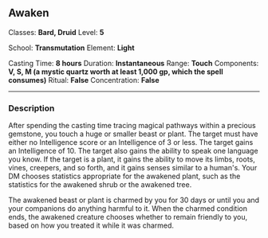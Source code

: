 ## Awaken

Classes: **Bard, Druid**
Level: **5**

School: **Transmutation**
Element: **Light**

Casting Time: **8 hours**
Duration: **Instantaneous**
Range: **Touch**
Components: **V, S, M (a mystic quartz worth at least 1,000 gp, which the spell consumes)**
Ritual: **False**
Concentration: **False**

------

### Description

After spending the casting time tracing magical pathways within a precious gemstone, you touch a huge or smaller beast or plant. The target must have either no Intelligence score or an Intelligence of 3 or less. The target gains an Intelligence of 10. The target also gains the ability to speak one language you know. If the target is a plant, it gains the ability to move its limbs, roots, vines, creepers, and so forth, and it gains senses similar to a human's. Your DM chooses statistics appropriate for the awakened plant, such as the statistics for the awakened shrub or the awakened tree.

The awakened beast or plant is charmed by you for 30 days or until you and your companions do anything harmful to it. When the charmed condition ends, the awakened creature chooses whether to remain friendly to you, based on how you treated it while it was charmed.